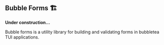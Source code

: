 ## Bubble Forms 🏗️ 

**Under construction...**

Bubble forms is a utility library for building and validating forms in bubbletea TUI applications.
